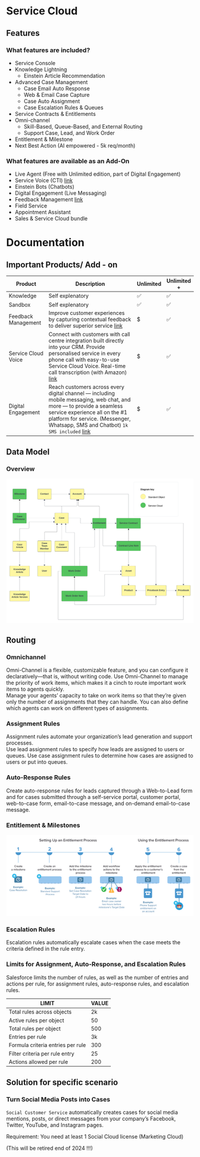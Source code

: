 # Service Cloud

## Features

### What features are included?

- Service Console
- Knowledge Lightning
    - Einstein Article Recommendation
- Advanced Case Management
    - Case Email Auto Response
    - Web & Email Case Capture
    - Case Auto Assignment
    - Case Escalation Rules & Queues
- Service Contracts & Entitlements
- Omni-channel
    - Skill-Based, Queue-Based, and External Routing
    - Support Case, Lead, and Work Order
- Entitlement & Milestone
- Next Best Action (AI empowered - 5k req/month)

### What features are available as an Add-On

- Live Agent (Free with Unlimited edition, part of Digital Engagement)
- Service Voice (CTI) [link](https://www.salesforce.com/products/service-cloud/solutions/call-center-management/?d=cta-body-promo-297)
- Einstein Bots (Chatbots)
- Digital Engagement (Live Messaging)
- Feedback Management [link](https://www.salesforce.com/products/service-cloud/solutions/call-center-management/?d=cta-body-promo-297)
- Field Service
- Appointment Assistant
- Sales & Service Cloud bundle

# Documentation 

## Important Products/ Add - on
|Product|Description| Unlimited | Unlimited + |
|--|--|--|--|
|Knowledge|Self explenatory|✅ |✅ 
|Sandbox|Self explenatory|✅ |✅ 
|Feedback Management|Improve customer experiences by capturing contextual feedback to deliver superior service [link](https://www.salesforce.com/editions-pricing/platform/feedback-management/)|$ |✅ 
|Service Cloud Voice|Connect with customers with call centre integration built directly into your CRM. Provide personalised service in every phone call with easy-to-use Service Cloud Voice. Real-time call transcription (with Amazon) [link](https://www.salesforce.com/eu/products/call-center-integration/)|$ |✅ 
|Digital Engagement| Reach customers across every digital channel — including mobile messaging, web chat, and more — to provide a seamless service experience all on the #1 platform for service. (Messenger, Whatsapp, SMS and Chatbot) `1k SMS included` [link](https://www.salesforce.com/editions-pricing/service-cloud/digital-engagement/) |$ |✅ 

## Data Model
### Overview
![Data Model](/Images/CTA%20-%20Diagrams%20-%20Service%20Cloud.png)

## Routing
### Omnichannel

Omni-Channel is a flexible, customizable feature, and you can configure it declaratively—that is, without writing code. Use Omni-Channel to manage the priority of work items, which makes it a cinch to route important work items to agents quickly.\
Manage your agents’ capacity to take on work items so that they’re given only the number of assignments that they can handle. You can also define which agents can work on different types of assignments.

### Assignment Rules
Assignment rules automate your organization’s lead generation and support processes.\
Use lead assignment rules to specify how leads are assigned to users or queues. Use case assignment rules to determine how cases are assigned to users or put into queues.

### Auto-Response Rules
Create auto-response rules for leads captured through a Web-to-Lead form and for cases submitted through a self-service portal, customer portal, web-to-case form, email-to-case message, and on-demand email-to-case message.

### Entitlement & Milestones
![Entitlement & Milestones](../../Images/CTA%20-%20Diagram%20-%20Service%20Cloud%20-%20Entitlement.png)

### Escalation Rules
Escalation rules automatically escalate cases when the case meets the criteria defined in the rule entry.

### Limits for Assignment, Auto-Response, and Escalation Rules
Salesforce limits the number of rules, as well as the number of entries and actions per rule, for assignment rules, auto-response rules, and escalation rules.

| LIMIT                                   | VALUE  |
|-----------------------------------------|--------|
| Total rules across objects              | 2k     |
| Active rules per object                 | 50     |
| Total rules per object                  | 500    |
| Entries per rule                        | 3k     |
| Formula criteria entries per rule       | 300    |
| Filter criteria per rule entry          | 25     |
| Actions allowed per rule                | 200    |

## Solution for specific scenario

### Turn Social Media Posts into Cases
`Social Customer Service` automatically creates cases for social media mentions, posts, or direct messages from your company’s Facebook, Twitter, YouTube, and Instagram pages.

Requirement: You need at least 1 Social Cloud license (Marketing Cloud)

(This will be retired end of 2024 !!!)
